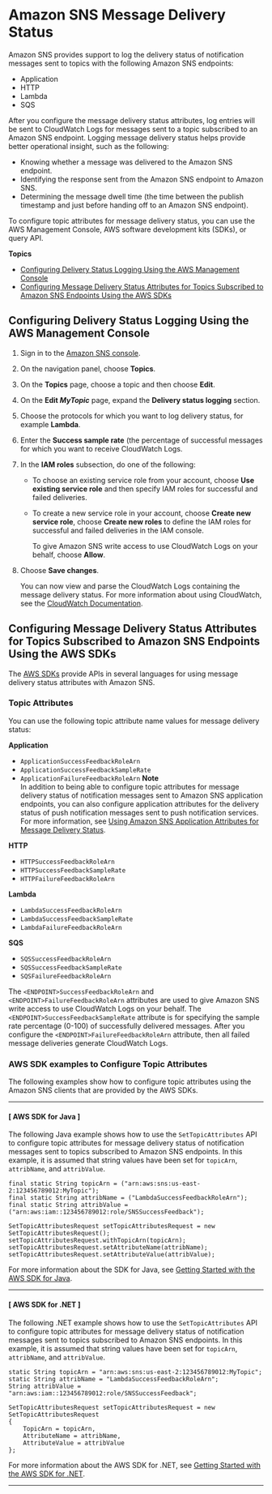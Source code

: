 # Amazon SNS Message Delivery Status<a name="sns-topic-attributes"></a>

Amazon SNS provides support to log the delivery status of notification messages sent to topics with the following Amazon SNS endpoints: 
+ Application
+ HTTP
+ Lambda
+ SQS

 After you configure the message delivery status attributes, log entries will be sent to CloudWatch Logs for messages sent to a topic subscribed to an Amazon SNS endpoint\. Logging message delivery status helps provide better operational insight, such as the following: 
+ Knowing whether a message was delivered to the Amazon SNS endpoint\.
+ Identifying the response sent from the Amazon SNS endpoint to Amazon SNS\.
+ Determining the message dwell time \(the time between the publish timestamp and just before handing off to an Amazon SNS endpoint\)\.

 To configure topic attributes for message delivery status, you can use the AWS Management Console, AWS software development kits \(SDKs\), or query API\. 

**Topics**
+ [Configuring Delivery Status Logging Using the AWS Management Console](#topics-attrib)
+ [Configuring Message Delivery Status Attributes for Topics Subscribed to Amazon SNS Endpoints Using the AWS SDKs](#msg-status-sdk)

## Configuring Delivery Status Logging Using the AWS Management Console<a name="topics-attrib"></a>

1. Sign in to the [Amazon SNS console](https://console.aws.amazon.com/sns/)\.

1. On the navigation panel, choose **Topics**\.

1. On the **Topics** page, choose a topic and then choose **Edit**\.

1. On the **Edit *MyTopic*** page, expand the **Delivery status logging** section\.

1. Choose the protocols for which you want to log delivery status, for example **Lambda**\.

1. Enter the **Success sample rate** \(the percentage of successful messages for which you want to receive CloudWatch Logs\.

1. In the **IAM roles** subsection, do one of the following:
   + To choose an existing service role from your account, choose **Use existing service role** and then specify IAM roles for successful and failed deliveries\.
   + To create a new service role in your account, choose **Create new service role**, choose **Create new roles** to define the IAM roles for successful and failed deliveries in the IAM console\.

     To give Amazon SNS write access to use CloudWatch Logs on your behalf, choose **Allow**\.

1. Choose **Save changes**\.

   You can now view and parse the CloudWatch Logs containing the message delivery status\. For more information about using CloudWatch, see the [CloudWatch Documentation](https://aws.amazon.com/documentation/cloudwatch)\.

## Configuring Message Delivery Status Attributes for Topics Subscribed to Amazon SNS Endpoints Using the AWS SDKs<a name="msg-status-sdk"></a>

The [AWS SDKs](https://aws.amazon.com/tools/) provide APIs in several languages for using message delivery status attributes with Amazon SNS\. 

### Topic Attributes<a name="topic-attributes"></a>

You can use the following topic attribute name values for message delivery status:

**Application**
+ `ApplicationSuccessFeedbackRoleArn`
+ `ApplicationSuccessFeedbackSampleRate`
+ `ApplicationFailureFeedbackRoleArn`
**Note**  
In addition to being able to configure topic attributes for message delivery status of notification messages sent to Amazon SNS application endpoints, you can also configure application attributes for the delivery status of push notification messages sent to push notification services\. For more information, see [Using Amazon SNS Application Attributes for Message Delivery Status](https://docs.aws.amazon.com/sns/latest/dg/sns-msg-status.html)\. 

**HTTP**
+ `HTTPSuccessFeedbackRoleArn`
+ `HTTPSuccessFeedbackSampleRate`
+ `HTTPFailureFeedbackRoleArn`

**Lambda**
+ `LambdaSuccessFeedbackRoleArn`
+ `LambdaSuccessFeedbackSampleRate`
+ `LambdaFailureFeedbackRoleArn`

**SQS**
+ `SQSSuccessFeedbackRoleArn`
+ `SQSSuccessFeedbackSampleRate`
+ `SQSFailureFeedbackRoleArn`

 The `<ENDPOINT>SuccessFeedbackRoleArn` and `<ENDPOINT>FailureFeedbackRoleArn` attributes are used to give Amazon SNS write access to use CloudWatch Logs on your behalf\. The `<ENDPOINT>SuccessFeedbackSampleRate` attribute is for specifying the sample rate percentage \(0\-100\) of successfully delivered messages\. After you configure the `<ENDPOINT>FailureFeedbackRoleArn` attribute, then all failed message deliveries generate CloudWatch Logs\. 

### AWS SDK examples to Configure Topic Attributes<a name="topic-attributes-sdks"></a>

The following examples show how to configure topic attributes using the Amazon SNS clients that are provided by the AWS SDKs\.

------
#### [ AWS SDK for Java ]

The following Java example shows how to use the `SetTopicAttributes` API to configure topic attributes for message delivery status of notification messages sent to topics subscribed to Amazon SNS endpoints\. In this example, it is assumed that string values have been set for `topicArn`, `attribName`, and `attribValue`\.

```
final static String topicArn = ("arn:aws:sns:us-east-2:123456789012:MyTopic");
final static String attribName = ("LambdaSuccessFeedbackRoleArn");
final static String attribValue = ("arn:aws:iam::123456789012:role/SNSSuccessFeedback");
```

```
SetTopicAttributesRequest setTopicAttributesRequest = new SetTopicAttributesRequest();
setTopicAttributesRequest.withTopicArn(topicArn);
setTopicAttributesRequest.setAttributeName(attribName);
setTopicAttributesRequest.setAttributeValue(attribValue);
```

For more information about the SDK for Java, see [Getting Started with the AWS SDK for Java](https://aws.amazon.com/developers/getting-started/java/)\.

------
#### [ AWS SDK for \.NET ]

The following \.NET example shows how to use the `SetTopicAttributes` API to configure topic attributes for message delivery status of notification messages sent to topics subscribed to Amazon SNS endpoints\. In this example, it is assumed that string values have been set for `topicArn`, `attribName`, and `attribValue`\.

```
static String topicArn = "arn:aws:sns:us-east-2:123456789012:MyTopic";
static String attribName = "LambdaSuccessFeedbackRoleArn";
String attribValue = "arn:aws:iam::123456789012:role/SNSSuccessFeedback";
```

```
SetTopicAttributesRequest setTopicAttributesRequest = new SetTopicAttributesRequest
{
    TopicArn = topicArn,
    AttributeName = attribName,
    AttributeValue = attribValue
};
```

For more information about the AWS SDK for \.NET, see [Getting Started with the AWS SDK for \.NET](https://docs.aws.amazon.com/sdk-for-net/v3/developer-guide/net-dg-setup.html)\.

------